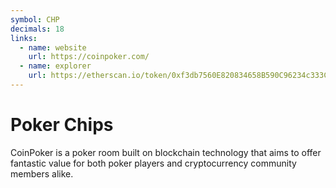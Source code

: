 ```yaml
---
symbol: CHP
decimals: 18
links:
  - name: website
    url: https://coinpoker.com/
  - name: explorer
    url: https://etherscan.io/token/0xf3db7560E820834658B590C96234c333Cd3D5E5e
---
```


# Poker Chips

CoinPoker is a poker room built on blockchain technology that aims to offer fantastic value for both poker players and cryptocurrency community members alike.
